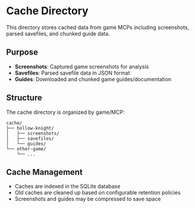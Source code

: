 # Cache Directory

This directory stores cached data from game MCPs including screenshots, parsed savefiles, and chunked guide data.

## Purpose

- **Screenshots**: Captured game screenshots for analysis
- **Savefiles**: Parsed savefile data in JSON format
- **Guides**: Downloaded and chunked game guides/documentation

## Structure

The cache directory is organized by game/MCP:

```
cache/
├── hollow-knight/
│   ├── screenshots/
│   ├── savefiles/
│   └── guides/
└── other-game/
    └── ...
```

## Cache Management

- Caches are indexed in the SQLite database
- Old caches are cleaned up based on configurable retention policies
- Screenshots and guides may be compressed to save space
